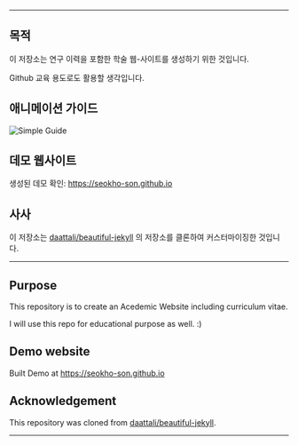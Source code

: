 
---

## 목적

이 저장소는 연구 이력을 포함한 학술 웹-사이트를 생성하기 위한 것입니다.

Github 교육 용도로도 활용할 생각입니다.

## 애니메이션 가이드

![Simple Guide](assets/img/simple-guide.gif)

## 데모 웹사이트


생성된 데모 확인: https://seokho-son.github.io


## 사사

이 저장소는 [daattali/beautiful-jekyll](https://github.com/daattali/beautiful-jekyll) 의 저장소를 클론하여 커스터마이징한 것입니다.

---


## Purpose

This repository is to create an Acedemic Website including curriculum vitae.

I will use this repo for educational purpose as well. :)


## Demo website

Built Demo at https://seokho-son.github.io


## Acknowledgement

This repository was cloned from [daattali/beautiful-jekyll](https://github.com/daattali/beautiful-jekyll).


---
